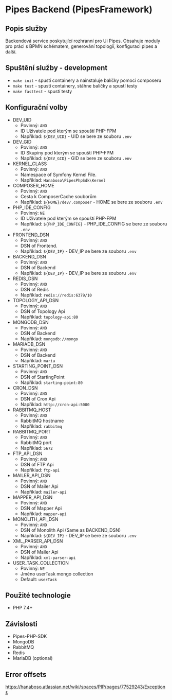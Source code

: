 # Pipes Backend (PipesFramework)

## Popis služby
Backendová service poskytující rozhranní pro Ui Pipes. 
Obsahuje moduly pro práci s BPMN schématem, generování topologií, konfiguraci pipes a další.


## Spuštění služby - development
- `make init`       - spustí containery a nainstaluje balíčky pomocí composeru
- `make test`       - spustí containery, stáhne balíčky a spustí testy
- `make fasttest`   - spustí testy

## Konfigurační volby
- DEV_UID 
    - Povinný: `ANO`
    - ID Uživatele pod kterým se spouští PHP-FPM
    - Například: `${DEV_UID}` - UID se bere ze souboru `.env`
- DEV_GID 
    - Povinný: `ANO`
    - ID Skupiny pod kterým se spouští PHP-FPM
    - Například: `${DEV_GID}` - GID se bere ze souboru `.env`
- KERNEL_CLASS 
    - Povinný: `ANO`
    - Namespace of Symfony Kernel File. 
    - Například: `Hanaboso\PipesPhpSdk\Kernel`
- COMPOSER_HOME 
    - Povinný: `ANO`
    - Cesta k ComposerCache souborům
    - Například: `${HOME}/dev/.composer` - HOME se bere ze souboru `.env`
- PHP_IDE_CONFIG 
    - Povinný: `NE`
    - ID Uživatele pod kterým se spouští PHP-FPM
    - Například: `${PHP_IDE_CONFIG}` - PHP_IDE_CONFIG se bere ze souboru `.env`
- FRONTEND_DSN 
    - Povinný: `ANO`
    - DSN of Frontend.
    - Například: `${DEV_IP}` - DEV_IP se bere ze souboru `.env`
- BACKEND_DSN 
    - Povinný: `ANO`
    - DSN of Backend
    - Například: `${DEV_IP}` - DEV_IP se bere ze souboru `.env`
- REDIS_DSN 
    - Povinný: `ANO`
    - DSN of Redis
    - Například: `redis://redis:6379/10`
- TOPOLOGY_API_DSN 
     - Povinný: `ANO`
     - DSN of Topology Api
     - Například: `topology-api:80`
- MONGODB_DSN 
     - Povinný: `ANO`
     - DSN of Backend
     - Například: `mongodb://mongo`
- MARIADB_DSN 
    - Povinný: `ANO`
    - DSN of Backend
    - Například: `maria`
- STARTING_POINT_DSN 
    - Povinný: `ANO`
    - DSN of StartingPoint
    - Například: `starting-point:80`
- CRON_DSN 
    - Povinný: `ANO`
    - DSN of Cron Api
    - Například: `http://cron-api:5000`
- RABBITMQ_HOST 
    - Povinný: `ANO`
    - RabbitMQ hostname
    - Například: `rabbitmq`
- RABBITMQ_PORT 
     - Povinný: `ANO`
     - RabbitMQ port
     - Například: `5672`
- FTP_API_DSN 
    - Povinný: `ANO`
    - DSN of FTP Api
    - Například: `ftp-api`
- MAILER_API_DSN 
    - Povinný: `ANO`
    - DSN of Mailer Api
    - Například: `mailer-api`
- MAPPER_API_DSN 
    - Povinný: `ANO`
    - DSN of Mapper Api
    - Například: `mapper-api`
- MONOLITH_API_DSN 
    - Povinný: `ANO`
    - DSN of Monolith Api (Same as BACKEND_DSN)
    - Například: `${DEV_IP}` - DEV_IP se bere ze souboru `.env`
- XML_PARSER_API_DSN 
    - Povinný: `ANO`
    - DSN of Mailer Api
    - Například: `xml-parser-api`
- USER_TASK_COLLECTION
    - Povinný: `NE`
    - Jméno userTask mongo collection
    - Default: `userTask`

## Použité technologie
- PHP 7.4+

## Závislosti
- Pipes-PHP-SDK
- MongoDB
- RabbitMQ
- Redis
- MariaDB (optional)

## Error offsets
https://hanaboso.atlassian.net/wiki/spaces/PIP/pages/77529243/Exceptions

